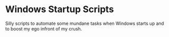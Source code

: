# Windows Startup Scripts
  
Silly scripts to automate some mundane tasks when Windows starts up and to boost my ego infront of my crush.  
